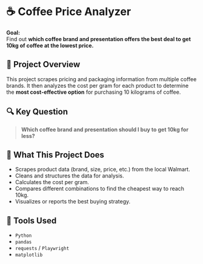 # ☕ Coffee Price Analyzer

**Goal:**  
Find out **which coffee brand and presentation offers the best deal to get 10kg of coffee at the lowest price.**

## 📌 Project Overview

This project scrapes pricing and packaging information from multiple coffee brands. It then analyzes the cost per gram for each product to determine the **most cost-effective option** for purchasing 10 kilograms of coffee.

## 🔍 Key Question

> **Which coffee brand and presentation should I buy to get 10kg for less?**

## 📂 What This Project Does

- Scrapes product data (brand, size, price, etc.) from the local Walmart.
- Cleans and structures the data for analysis.
- Calculates the cost per gram.
- Compares different combinations to find the cheapest way to reach 10kg.
- Visualizes or reports the best buying strategy.

## 🧰 Tools Used

- `Python`
- `pandas`
- `requests` / `Playwright`
- `matplotlib`


